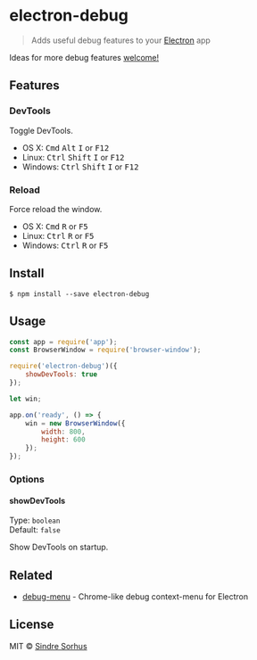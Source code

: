 # electron-debug

> Adds useful debug features to your [Electron](http://electron.atom.io) app

Ideas for more debug features [welcome!](https://github.com/sindresorhus/electron-debug/issues/new)


## Features

### DevTools

Toggle DevTools.

- OS X: <kbd>Cmd</kbd> <kbd>Alt</kbd> <kbd>I</kbd> or <kbd>F12</kbd>
- Linux: <kbd>Ctrl</kbd> <kbd>Shift</kbd> <kbd>I</kbd> or <kbd>F12</kbd>
- Windows: <kbd>Ctrl</kbd> <kbd>Shift</kbd> <kbd>I</kbd> or <kbd>F12</kbd>

### Reload

Force reload the window.

- OS X: <kbd>Cmd</kbd> <kbd>R</kbd> or <kbd>F5</kbd>
- Linux: <kbd>Ctrl</kbd> <kbd>R</kbd> or <kbd>F5</kbd>
- Windows: <kbd>Ctrl</kbd> <kbd>R</kbd> or <kbd>F5</kbd>


## Install

```
$ npm install --save electron-debug
```


## Usage

```js
const app = require('app');
const BrowserWindow = require('browser-window');

require('electron-debug')({
	showDevTools: true
});

let win;

app.on('ready', () => {
	win = new BrowserWindow({
		width: 800,
		height: 600
	});
});
```

### Options

#### showDevTools

Type: `boolean`  
Default: `false`

Show DevTools on startup.


## Related

- [debug-menu](https://github.com/parro-it/debug-menu) - Chrome-like debug context-menu for Electron


## License

MIT © [Sindre Sorhus](http://sindresorhus.com)
